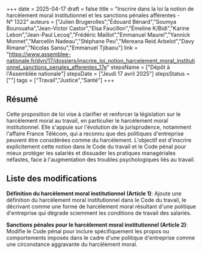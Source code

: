 +++
date = 2025-04-17
draft = false
title = "Inscrire dans la loi la notion de harcèlement moral institutionnel et les sanctions pénales afférentes - N° 1322"
auteurs = ["Julien Brugerolles","Édouard Bénard","Soumya Bourouaha","Jean-Victor Castor","Elsa Faucillon","Émeline K/Bidi","Karine Lebon","Jean-Paul Lecoq","Frédéric Maillot","Emmanuel Maurel","Yannick Monnet","Marcellin Nadeau","Stéphane Peu","Mereana Reid Arbelot","Davy Rimane","Nicolas Sansu","Emmanuel Tjibaou"]
link = "https://www.assemblee-nationale.fr/dyn/17/dossiers/inscrire_loi_notion_harcelement_moral_institutionnel_sanctions_penales_afferentes_17e"
stepsName = ["Dépôt à l'Assemblée nationale"]
stepsDate = ["Jeudi 17 avril 2025"]
stepsStatus = [""]
tags = ["Travail","Justice","Santé"]
+++

## Résumé

Cette proposition de loi vise à clarifier et renforcer la législation sur le harcèlement moral au travail, en particulier le harcèlement moral institutionnel. Elle s'appuie sur l'évolution de la jurisprudence, notamment l'affaire France Télécom, qui a reconnu que des politiques d'entreprise peuvent être considérées comme du harcèlement. L'objectif est d'inscrire explicitement cette notion dans le Code du travail et le Code pénal pour mieux protéger les salariés et dissuader les pratiques managériales néfastes, face à l'augmentation des troubles psychologiques liés au travail.

## Liste des modifications

**Définition du harcèlement moral institutionnel (Article 1)**: Ajoute une définition du harcèlement moral institutionnel dans le Code du travail, le décrivant comme une forme de harcèlement moral résultant d'une politique d'entreprise qui dégrade sciemment les conditions de travail des salariés.

**Sanctions pénales pour le harcèlement moral institutionnel (Article 2)**: Modifie le Code pénal pour inclure spécifiquement les propos ou comportements imposés dans le cadre d'une politique d'entreprise comme une circonstance aggravante du harcèlement moral.
